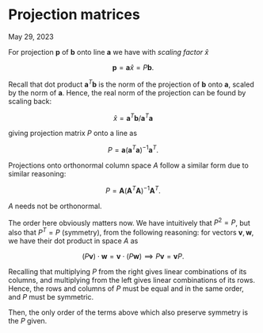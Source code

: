 <!-- emilia-snapshot-properties
Projection matrices
2023/05/29
utulek
emilia-snapshot-properties -->

# Projection matrices

May 29, 2023

For projection $\mathbf{p}$ of $\mathbf{b}$ onto line $\mathbf{a}$ we have with *scaling factor* $\hat{x}$

$$\mathbf{p}=\mathbf{a}\hat{x}=P\mathbf{b}.$$

Recall that dot product $\mathbf{a}^T\mathbf{b}$ is the norm of the projection of $\mathbf{b}$ onto $\mathbf{a}$, scaled by the norm of $\mathbf{a}$. Hence, the real norm of the projection can be found by scaling back:

$$\hat{x}=\mathbf{a}^T\mathbf{b}/\mathbf{a}^T\mathbf{a}$$

giving projection matrix $P$ onto a line as

$$P=\mathbf{a}(\mathbf{a}^T\mathbf{a})^{-1}\mathbf{a}^T.$$

Projections onto orthonormal column space $A$ follow a similar form due to similar reasoning:

$$P=\mathbf{A}(\mathbf{A}^T\mathbf{A})^{-1}\mathbf{A}^T.$$

$A$ needs not be orthonormal.

The order here obviously matters now. We have intuitively that $P^2=P$, but also that $P^T=P$ (symmetry), from the following reasoning: for vectors $\mathbf{v},\mathbf{w}$, we have their dot product in space $A$ as

$$(P\mathbf{v})\cdot\mathbf{w}=\mathbf{v}\cdot(P\mathbf{w})\implies P\mathbf{v}=\mathbf{v}P.$$

Recalling that multiplying $P$ from the right gives linear combinations of its columns, and multiplying from the left gives linear combinations of its rows. Hence, the rows and columns of $P$ must be equal and in the same order, and $P$ must be symmetric.

Then, the only order of the terms above which also preserve symmetry is the $P$ given.
